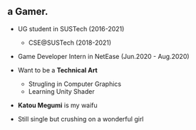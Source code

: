 ## a Gamer.

* UG student in SUSTech (2016-2021)
  * CSE@SUSTech (2018-2021)
  
* Game Developer Intern in NetEase (Jun.2020 - Aug.2020)

* Want to be a **Technical Art**
  * Strugling in Computer Graphics
  * Learning Unity Shader

* **Katou Megumi** is my waifu
* Still single but crushing on a wonderful girl



<!--
**DiogerChen/DiogerChen** is a ✨ _special_ ✨ repository because its `README.md` (this file) appears on your GitHub profile.

Here are some ideas to get you started:

- 🔭 I’m currently working on ...
- 🌱 I’m currently learning ...
- 👯 I’m looking to collaborate on ...
- 🤔 I’m looking for help with ...
- 💬 Ask me about ...
- 📫 How to reach me: ...
- 😄 Pronouns: ...
- ⚡ Fun fact: ...
-->
